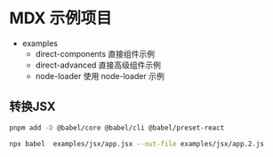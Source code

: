 # MDX  示例项目

- examples
  - direct-components 直接组件示例
  - direct-advanced 直接高级组件示例
  - node-loader 使用 node-loader 示例

## 转换JSX

```bash
pnpm add -D @babel/core @babel/cli @babel/preset-react

npx babel  examples/jsx/app.jsx --out-file examples/jsx/app.2.js
```
